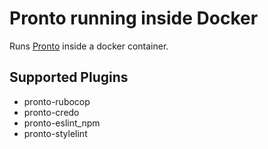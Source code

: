 # Pronto running inside Docker
Runs [Pronto](https://github.com/prontolabs/pronto) inside a docker container.

## Supported Plugins
* pronto-rubocop
* pronto-credo
* pronto-eslint_npm
* pronto-stylelint
